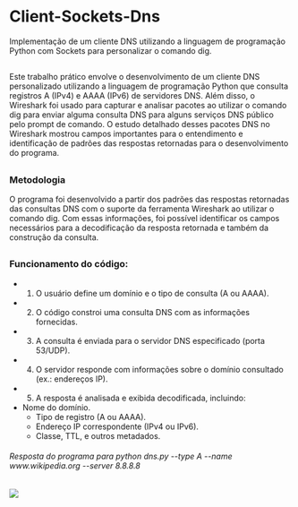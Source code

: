 # Client-Sockets-Dns
Implementação de um cliente DNS utilizando a linguagem de programação Python com Sockets para personalizar o comando dig.

##

Este trabalho prático envolve o desenvolvimento de um cliente DNS personalizado utilizando a linguagem de programação Python que consulta registros A (IPv4) e AAAA (IPv6) de servidores DNS. Além disso, o Wireshark foi usado para capturar e analisar pacotes ao utilizar o comando dig para enviar alguma consulta DNS para alguns serviços DNS público pelo prompt de comando. O estudo detalhado desses pacotes DNS no Wireshark mostrou campos importantes para o entendimento e identificação de padrões das respostas retornadas para o desenvolvimento do programa.

##

<h3>Metodologia</h3>

O programa foi desenvolvido a partir dos padrões das respostas retornadas das consultas DNS com o suporte da ferramenta Wireshark ao utilizar o comando dig. Com essas informações, foi possível identificar os campos necessários para a decodificação da resposta retornada e também da construção da consulta.

##

<h3>Funcionamento do código:</h3>

- 1. O usuário define um domínio e o tipo de consulta (A ou AAAA).
- 2. O código constroi uma consulta DNS com as informações fornecidas.
- 3. A consulta é enviada para o servidor DNS especificado (porta 53/UDP).
- 4. O servidor responde com informações sobre o domínio consultado (ex.: endereços IP).
- 5. A resposta é analisada e exibida decodificada, incluindo:
- Nome do domínio.
  - Tipo de registro (A ou AAAA).
  - Endereço IP correspondente (IPv4 ou IPv6).
  - Classe, TTL, e outros metadados.
 

<h6>Resposta do programa para python dns.py --type A --name www.wikipedia.org --server 8.8.8.8</h6>

<img src="https://github.com/user-attachments/assets/cc49cc08-1147-4bae-af9f-3f716e92d0dc" justify-content="center" align="center"> </br>


